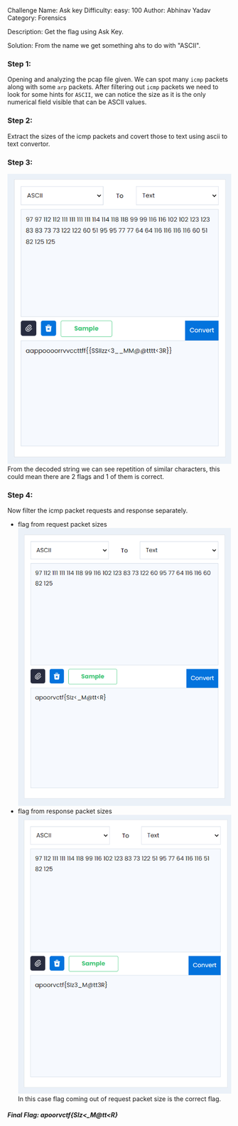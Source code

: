 Challenge Name: Ask key
Difficulty: easy: 100
Author: Abhinav Yadav
Category: Forensics

Description: Get the flag using Ask Key.

Solution:
From the name we get something ahs to do with "ASCII".

### Step 1:

Opening and analyzing the pcap file given. We can spot many `icmp` packets along with some `arp` packets.
After filtering out `icmp` packets we need to look for some hints for `ASCII`, we can notice the size as it is the only numerical field visible that can be ASCII values.

### Step 2:

Extract the sizes of the icmp packets and covert those to text using ascii to text convertor.

### Step 3:

![](images/Pasted%20image%2020240324085543.png)
From the decoded string we can see repetition of similar characters, this could mean there are 2 flags and 1 of them is correct.

### Step 4:

Now filter the icmp packet requests and response separately.

- flag from request packet sizes
  ![](images/Pasted%20image%2020240324090134.png)
- flag from response packet sizes
  ![](images/Pasted%20image%2020240324090302.png)
  In this case flag coming out of request packet size is the correct flag.

##### Final Flag: apoorvctf{SIz<\_M@tt<R}

